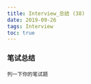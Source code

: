 ```yaml
---
title: Interview_总结 (38)
date: 2019-09-26
tags: Interview
toc: true
---
```


### 笔试总结
    列一下你的笔试题
    
<!-- more -->

#### 

